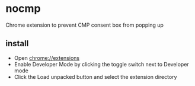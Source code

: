 # nocmp
Chrome extension to prevent CMP consent box from popping up

## install
- Open <a href="chrome://extensions" target="_blank">chrome://extensions</a>
- Enable Developer Mode by clicking the toggle switch next to Developer mode
- Click the Load unpacked button and select the extension directory

